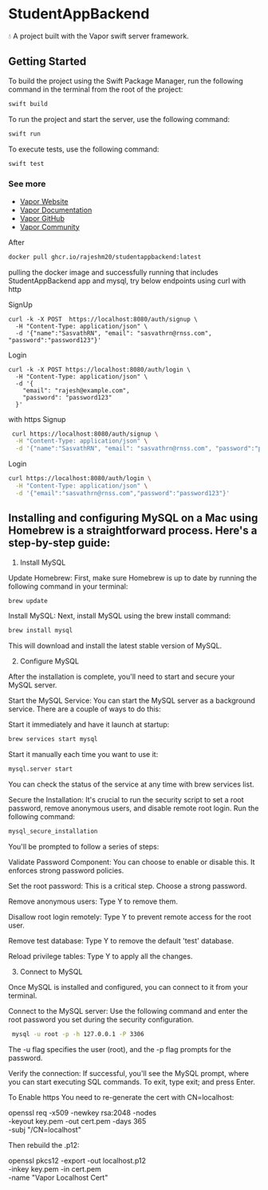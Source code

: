 # StudentAppBackend

💧 A project built with the Vapor swift server framework.

## Getting Started

To build the project using the Swift Package Manager, run the following command in the terminal from the root of the project:
```bash
swift build
```

To run the project and start the server, use the following command:
```bash
swift run
```

To execute tests, use the following command:
```bash
swift test
```

### See more

- [Vapor Website](https://vapor.codes)
- [Vapor Documentation](https://docs.vapor.codes)
- [Vapor GitHub](https://github.com/vapor)
- [Vapor Community](https://github.com/vapor-community)


After
```bash
docker pull ghcr.io/rajeshm20/studentappbackend:latest
```
pulling the docker image and successfully running that includes StudentAppBackend app and mysql, try below endpoints using curl
with http

SignUp
```
curl -k -X POST  https://localhost:8080/auth/signup \
  -H "Content-Type: application/json" \
  -d '{"name":"SasvathRN", "email": "sasvathrn@rnss.com", "password":"password123"}'
```

Login
```
curl -k -X POST https://localhost:8080/auth/login \
  -H "Content-Type: application/json" \
  -d '{
    "email": "rajesh@example.com",
    "password": "password123"
  }'
```

with https
Signup
```bash
 curl https://localhost:8080/auth/signup \
  -H "Content-Type: application/json" \
  -d '{"name":"SasvathRN", "email": "sasvathrn@rnss.com", "password":"password123"}'
```
Login
```bash
curl https://localhost:8080/auth/login \
  -H "Content-Type: application/json" \
  -d '{"email":"sasvathrn@rnss.com","password":"password123"}'
```


## Installing and configuring MySQL on a Mac using Homebrew is a straightforward process. Here's a step-by-step guide:

1. Install MySQL


Update Homebrew: First, make sure Homebrew is up to date by running the following command in your terminal:

```bash
brew update
```
Install MySQL: Next, install MySQL using the brew install command:

```bash
brew install mysql
```
This will download and install the latest stable version of MySQL.

2. Configure MySQL

After the installation is complete, you'll need to start and secure your MySQL server.

Start the MySQL Service: You can start the MySQL server as a background service. There are a couple of ways to do this:

Start it immediately and have it launch at startup:

```bash
brew services start mysql
```
Start it manually each time you want to use it:

```bash
mysql.server start
```
You can check the status of the service at any time with brew services list.

Secure the Installation: It's crucial to run the security script to set a root password, remove anonymous users, and disable remote root login. Run the following command:

```bash
mysql_secure_installation
```
You'll be prompted to follow a series of steps:

Validate Password Component: You can choose to enable or disable this. It enforces strong password policies.

Set the root password: This is a critical step. Choose a strong password.

Remove anonymous users: Type Y to remove them.

Disallow root login remotely: Type Y to prevent remote access for the root user.

Remove test database: Type Y to remove the default 'test' database.

Reload privilege tables: Type Y to apply all the changes.

3. Connect to MySQL

Once MySQL is installed and configured, you can connect to it from your terminal.

Connect to the MySQL server: Use the following command and enter the root password you set during the security configuration.

```bash
 mysql -u root -p -h 127.0.0.1 -P 3306
```
The -u flag specifies the user (root), and the -p flag prompts for the password.

Verify the connection: If successful, you'll see the MySQL prompt, where you can start executing SQL commands. To exit, type exit; and press Enter.

To Enable https
You need to re-generate the cert with CN=localhost:

openssl req -x509 -newkey rsa:2048 -nodes \
  -keyout key.pem -out cert.pem -days 365 \
  -subj "/CN=localhost"
  
  Then rebuild the .p12:
  
  openssl pkcs12 -export -out localhost.p12 \
  -inkey key.pem -in cert.pem \
  -name "Vapor Localhost Cert"
  
  
  
